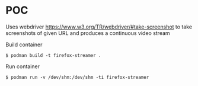 # POC

Uses webdriver https://www.w3.org/TR/webdriver/#take-screenshot to take screenshots of given URL
and produces a continuous video stream


Build container
```
$ podman build -t firefox-streamer .
```

Run container
```
$ podman run -v /dev/shm:/dev/shm -ti firefox-streamer
```
